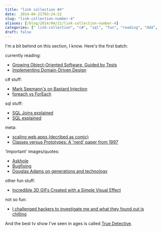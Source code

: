 ```yaml
---
title: "link collection #4"
date:  2014-04-21T03:24:32
slug: "link-collection-number-4"
aliases: [/blog/2014/04/21/link-collection-number-4]
categories: [" link-collection", "c#", "sql", "fun", "reading", "ddd", "ttd", "tv "]
draft: false
---
```

I'm a bit behind on this section, I know. Here's the first batch:


currently reading:

- [Growing Object-Oriented Software, Guided by Tests](http://www.amazon.com/Growing-Object-Oriented-Software-Guided-Tests/dp/0321503627/ref=la_B002O21DQW_1_1?s=books&ie=UTF8&qid=1398046597&sr=1-1)
- [Implementing Domain-Driven Design](http://www.amazon.com/Implementing-Domain-Driven-Design-Vaughn-Vernon-ebook/dp/B00BCLEBN8/ref=la_B0096T71SA_1_1?s=books&ie=UTF8&qid=1398046585&sr=1-1)

c# stuff:

- [Mark Seemann's on Bastard Injection](http://stackoverflow.com/questions/21389283/mark-seemanns-conflicting-statements-about-bastard-injection-need-some-clarifi/21428909?stw=2#21428909)
- [foreach vs ForEach](http://blogs.msdn.com/b/ericlippert/archive/2009/05/18/foreach-vs-foreach.aspx)

sql stuff:

- [SQL Joins explained](http://blog.codinghorror.com/a-visual-explanation-of-sql-joins/?utm_content=bufferaf1ce&utm_medium=social&utm_source=twitter.com&utm_campaign=buffer)
- [SQL explained](http://security.stackexchange.com/questions/25684/how-can-i-explain-sql-injection-without-technical-jargon/25710#25710)

meta:

- [scaling web apps (decribed as comic)](http://highscalability.com/blog/2014/3/17/intuitively-showing-how-to-scale-a-web-application-using-a-c.html)
- [Classes versus Prototypes: A 'nerd' paper from 1997](http://carnotaurus.philipcarney.com/post/3010984357/classes-versus-prototypes-some-philosophical-and)

'Important' images/quotes:

- [Askhole](http://pbs.twimg.com/media/BhWAOVoIgAA_Tjb.jpg)
- [Bugfixing](http://pbs.twimg.com/media/BhFyrJbIQAAt2Wb.png)
- [Douglas Adams on generations and technology](http://cultureby.com/2011/05/douglas-adams-on-generational-rhythms-in-the-adoption-of-tech.html)

other fun stuff:

- [Incredible 3D GIFs Created with a Simple Visual Effect](http://www.mymodernmet.com/profiles/blogs/3d-gifs)

not so fun:

- [I challenged hackers to investigate me and what they found out is chilling](http://pando.com/2013/10/26/i-challenged-hackers-to-investigate-me-and-what-they-found-out-is-chilling/?utm_content=buffer3a5a4&utm_medium=social&utm_source=twitter.com&utm_campaign=buffer)

And the best tv show I've seen in ages is called [True Detective](http://www.imdb.com/title/tt2356777/).
